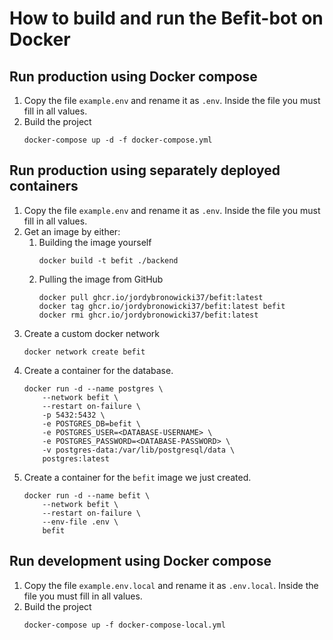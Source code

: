 # How to build and run the Befit-bot on Docker

## Run production using Docker compose
1. Copy the file `example.env` and rename it as `.env`. Inside the file you must fill in all values.
2. Build the project
   ```shell
   docker-compose up -d -f docker-compose.yml
   ```

## Run production using separately deployed containers
1. Copy the file `example.env` and rename it as `.env`. Inside the file you must fill in all values.
2. Get an image by either:
   1. Building the image yourself
      ```shell
      docker build -t befit ./backend
      ```
   2. Pulling the image from GitHub
      ```shell
      docker pull ghcr.io/jordybronowicki37/befit:latest
      docker tag ghcr.io/jordybronowicki37/befit:latest befit
      docker rmi ghcr.io/jordybronowicki37/befit:latest
      ```
3. Create a custom docker network
   ```shell
   docker network create befit
   ```
4. Create a container for the database.
   ```shell
   docker run -d --name postgres \
       --network befit \
       --restart on-failure \
       -p 5432:5432 \
       -e POSTGRES_DB=befit \
       -e POSTGRES_USER=<DATABASE-USERNAME> \
       -e POSTGRES_PASSWORD=<DATABASE-PASSWORD> \
       -v postgres-data:/var/lib/postgresql/data \
       postgres:latest
   ```
5. Create a container for the `befit` image we just created.
   ```shell
   docker run -d --name befit \
       --network befit \
       --restart on-failure \
       --env-file .env \
       befit
   ```

## Run development using Docker compose
1. Copy the file `example.env.local` and rename it as `.env.local`. Inside the file you must fill in all values.
2. Build the project
   ```shell
   docker-compose up -f docker-compose-local.yml
   ```
